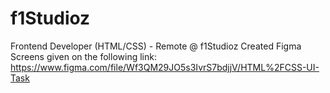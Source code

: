 # f1Studioz

 Frontend Developer (HTML/CSS) - Remote @ f1Studioz
 Created Figma Screens given on the following link:
 https://www.figma.com/file/Wf3QM29JO5s3IvrS7bdjjV/HTML%2FCSS-UI-Task
